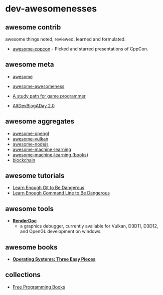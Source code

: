 # dev-awesomenesses

## awesome contrib

awesome things noted, reviewed, learned and formulated.

- [awesome-cppcon](awesome-cppcon.md) - Picked and starred presentations of CppCon.

## awesome meta

- [awesome](https://github.com/sindresorhus/awesome)
- [awesome-awesomeness](https://github.com/bayandin/awesome-awesomeness)

- [A study path for game programmer](https://github.com/miloyip/game-programmer/)
- [AltDevBlogADay 2.0](http://altdevblog.com/)

## awesome aggregates 

- [awesome-opengl](https://github.com/eug/awesome-opengl)
- [awesome-vulkan](https://github.com/vinjn/awesome-vulkan)
- [awesome-nodejs](https://github.com/sqreen/awesome-nodejs-projects)
- [awesome-machine-learning](https://github.com/josephmisiti/awesome-machine-learning)
- [awesome-machine-learning (books)](https://github.com/josephmisiti/awesome-machine-learning/blob/master/books.md)
- [blockchain](https://github.com/McFrankline/Blockchain-stuff)

## awesome tutorials

- [Learn Enough Git to Be Dangerous](https://www.learnenough.com/git-tutorial)
- [Learn Enough Command Line to Be Dangerous](https://www.learnenough.com/command-line-tutorial)

## awesome tools

- [**RenderDoc**](https://github.com/baldurk/renderdoc) 
    + a graphics debugger, currently available for Vulkan, D3D11, D3D12, and OpenGL development on windows.

## awesome books

- [**Operating Systems: Three Easy Pieces**](http://pages.cs.wisc.edu/~remzi/OSTEP/)

## collections 

- [Free Programming Books](https://github.com/vhf/free-programming-books/blob/master/free-programming-books.md)
